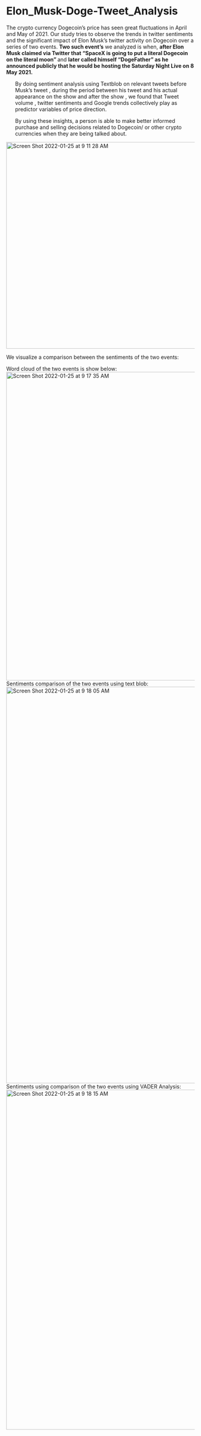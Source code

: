 # Elon_Musk-Doge-Tweet_Analysis

The crypto currency Dogecoin’s price has seen great fluctuations in April and May of 2021. Our study tries to observe the trends in twitter sentiments and the significant impact of Elon Musk’s twitter activity on Dogecoin over a series of two events. <b>Two such event’s</b> we analyzed is when, <b>after Elon Musk claimed via Twitter that “SpaceX is going to put a literal Dogecoin on the literal moon” </b>and <b>later called himself “DogeFather” as he announced publicly that he would be hosting the Saturday Night Live on 8 May 2021.</b>
<ul>By doing sentiment analysis using Textblob on relevant tweets before Musk’s tweet , during the period between his tweet and his actual appearance on the show and after the show , we found that Tweet volume , twitter sentiments and Google trends collectively play as predictor variables of price direction.</ul>
<ul>By using these insights, a person is able to make better informed purchase and selling decisions related to Dogecoin/ or other crypto currencies when they are being talked about.</ul>

<img width="552" alt="Screen Shot 2022-01-25 at 9 11 28 AM" src="https://user-images.githubusercontent.com/69894872/150992816-deed8140-a29e-4706-ad0b-5758a083bebc.png">

We visualize a comparison between the sentiments of the two events:

Word cloud of the two events is show below:
<img width="824" alt="Screen Shot 2022-01-25 at 9 17 35 AM" src="https://user-images.githubusercontent.com/69894872/150993845-7c2fed7a-1a23-4c75-847a-6561693a5639.png">
Sentiments comparison of the two events using text blob:
<img width="1059" alt="Screen Shot 2022-01-25 at 9 18 05 AM" src="https://user-images.githubusercontent.com/69894872/150993849-d2eb5eeb-e524-42ab-9d59-749fdc881e2f.png">
Sentiments using comparison of the two events using VADER Analysis:
<img width="908" alt="Screen Shot 2022-01-25 at 9 18 15 AM" src="https://user-images.githubusercontent.com/69894872/150993854-2ef15c3a-e080-42f6-a210-95ebe9bf8b23.png">
